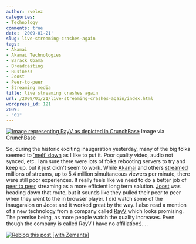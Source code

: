 ```yaml
---
author: rvelez
categories:
- Technology
comments: true
date: '2009-01-21'
slug: live-streaming-crashes-again
tags:
- Akamai
- Akamai Technologies
- Barack Obama
- Broadcasting
- Business
- Joost
- Peer-to-peer
- Streaming media
title: live streaming crashes again
url: /2009/01/21/live-streaming-crashes-again/index.html
wordpress_id: 121
2009:
- "01"
---
```






[![Image representing RayV as depicted in CrunchBase](http://www.crunchbase.com/assets/images/resized/0000/1258/1258v1-max-450x450.png)](http://www.crunchbase.com/company/rayv)
    Image via [CrunchBase](http://www.crunchbase.com)





So, during the historic exciting inaugaration yesterday, many of the big folks seemed to ['melt' down](http://www.techcrunch.com/2009/01/21/the-day-live-web-video-streaming-failed-us/) as I like to put it. Poor quality video, audio not synced, etc. I am sure there were lots of folks rebooting servers to try and keep up, but it just didn't seem to work. While [Akamai](http://www.akamai.com/) and others [streamed](http://en.wikipedia.org/wiki/Streaming_media) millions of streams, up to 5.4 million simultaneous viewers per minute, there were still poor experiences. It really feels like we need to do a better job of [peer to peer](http://en.wikipedia.org/wiki/Peer-to-peer) streaming as a more efficient long term solution. [Joost](http://joost.com) was heading down that route, but it sounds like they pulled their peer to peer when they went to the in browser player. I did watch some of the inaugaraion on Joost and it worked great by the way. I also read a mention of a new technology from a company called [RayV](http://www.rayv.com/) which looks promising. The premise being, as more people watch the quality increases. Even though the company is called RayV I have no affiliation:)....


[![Reblog this post [with Zemanta]](http://img.zemanta.com/reblog_e.png?x-id=439be2ff-533d-42ba-8644-091d7cffbb6d)](http://reblog.zemanta.com/zemified/439be2ff-533d-42ba-8644-091d7cffbb6d/)
